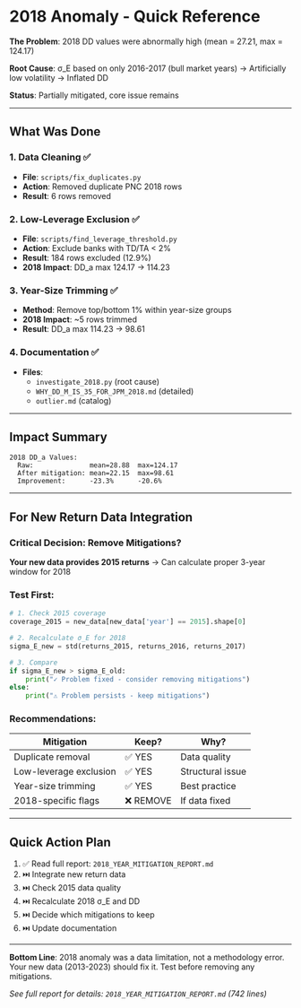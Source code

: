 # 2018 Anomaly - Quick Reference

**The Problem**: 2018 DD values were abnormally high (mean = 27.21, max = 124.17)

**Root Cause**: σ_E based on only 2016-2017 (bull market years) → Artificially low volatility → Inflated DD

**Status**: Partially mitigated, core issue remains

---

## What Was Done

### 1. Data Cleaning ✅
- **File**: `scripts/fix_duplicates.py`
- **Action**: Removed duplicate PNC 2018 rows
- **Result**: 6 rows removed

### 2. Low-Leverage Exclusion ✅
- **File**: `scripts/find_leverage_threshold.py`
- **Action**: Exclude banks with TD/TA < 2%
- **Result**: 184 rows excluded (12.9%)
- **2018 Impact**: DD_a max 124.17 → 114.23

### 3. Year-Size Trimming ✅
- **Method**: Remove top/bottom 1% within year-size groups
- **2018 Impact**: ~5 rows trimmed
- **Result**: DD_a max 114.23 → 98.61

### 4. Documentation ✅
- **Files**: 
  - `investigate_2018.py` (root cause)
  - `WHY_DD_M_IS_35_FOR_JPM_2018.md` (detailed)
  - `outlier.md` (catalog)

---

## Impact Summary

```
2018 DD_a Values:
  Raw:              mean=28.88  max=124.17
  After mitigation: mean=22.15  max=98.61
  Improvement:      -23.3%      -20.6%
```

---

## For New Return Data Integration

### Critical Decision: Remove Mitigations?

**Your new data provides 2015 returns** → Can calculate proper 3-year window for 2018

### Test First:
```python
# 1. Check 2015 coverage
coverage_2015 = new_data[new_data['year'] == 2015].shape[0]

# 2. Recalculate σ_E for 2018
sigma_E_new = std(returns_2015, returns_2016, returns_2017)

# 3. Compare
if sigma_E_new > sigma_E_old:
    print("✓ Problem fixed - consider removing mitigations")
else:
    print("⚠ Problem persists - keep mitigations")
```

### Recommendations:

| Mitigation | Keep? | Why? |
|------------|-------|------|
| Duplicate removal | ✅ YES | Data quality |
| Low-leverage exclusion | ✅ YES | Structural issue |
| Year-size trimming | ✅ YES | Best practice |
| 2018-specific flags | ❌ REMOVE | If data fixed |

---

## Quick Action Plan

1. ✅ Read full report: `2018_YEAR_MITIGATION_REPORT.md`
2. ⏭️ Integrate new return data
3. ⏭️ Check 2015 data quality
4. ⏭️ Recalculate 2018 σ_E and DD
5. ⏭️ Decide which mitigations to keep
6. ⏭️ Update documentation

---

**Bottom Line**: 2018 anomaly was a data limitation, not a methodology error. Your new data (2013-2023) should fix it. Test before removing any mitigations.

*See full report for details: `2018_YEAR_MITIGATION_REPORT.md` (742 lines)*
